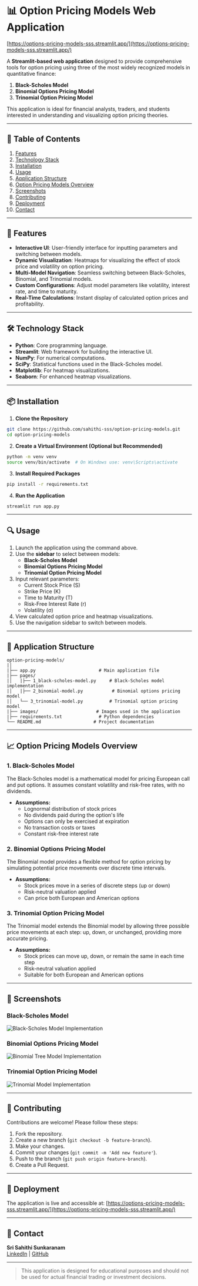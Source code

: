 # 📊 Option Pricing Models Web Application

[https://options-pricing-models-sss.streamlit.app/](https://options-pricing-models-sss.streamlit.app/)

A **Streamlit-based web application** designed to provide comprehensive tools for option pricing using three of the most widely recognized models in quantitative finance:

1. **Black-Scholes Model**
2. **Binomial Options Pricing Model**
3. **Trinomial Option Pricing Model**

This application is ideal for financial analysts, traders, and students interested in understanding and visualizing option pricing theories.

---

## 📒 Table of Contents

1. [Features](#-features)
2. [Technology Stack](#-technology-stack)
3. [Installation](#-installation)
4. [Usage](#-usage)
5. [Application Structure](#-application-structure)
6. [Option Pricing Models Overview](#-option-pricing-models-overview)
7. [Screenshots](#-screenshots)
8. [Contributing](#-contributing)
9. [Deployment](#-deployment)
10. [Contact](#-contact)

---

## 🌟 Features

- **Interactive UI**: User-friendly interface for inputting parameters and switching between models.
- **Dynamic Visualization**: Heatmaps for visualizing the effect of stock price and volatility on option pricing.
- **Multi-Model Navigation**: Seamless switching between Black-Scholes, Binomial, and Trinomial models.
- **Custom Configurations**: Adjust model parameters like volatility, interest rate, and time to maturity.
- **Real-Time Calculations**: Instant display of calculated option prices and profitability.

---

## 🛠️ Technology Stack

- **Python**: Core programming language.
- **Streamlit**: Web framework for building the interactive UI.
- **NumPy**: For numerical computations.
- **SciPy**: Statistical functions used in the Black-Scholes model.
- **Matplotlib**: For heatmap visualizations.
- **Seaborn**: For enhanced heatmap visualizations.

---

## 📦 Installation

1. **Clone the Repository**

```bash
git clone https://github.com/sahithi-sss/option-pricing-models.git
cd option-pricing-models
```

2. **Create a Virtual Environment (Optional but Recommended)**

```bash
python -m venv venv
source venv/bin/activate  # On Windows use: venv\Scripts\activate
```

3. **Install Required Packages**

```bash
pip install -r requirements.txt
```

4. **Run the Application**

```bash
streamlit run app.py
```

---

## 🔍 Usage

1. Launch the application using the command above.
2. Use the **sidebar** to select between models:
   - **Black-Scholes Model**
   - **Binomial Options Pricing Model**
   - **Trinomial Option Pricing Model**
3. Input relevant parameters:
   - Current Stock Price (S)
   - Strike Price (K)
   - Time to Maturity (T)
   - Risk-Free Interest Rate (r)
   - Volatility (σ)
4. View calculated option price and heatmap visualizations.
5. Use the navigation sidebar to switch between models.

---

## 🔄 Application Structure

```plaintext
option-pricing-models/
|│
|├── app.py                        # Main application file
|├── pages/
|│   |├── 1_black-scholes-model.py     # Black-Scholes model implementation
|│   |├── 2_binomial-model.py           # Binomial options pricing model
|│   └── 3_trinomial-model.py          # Trinomial option pricing model
|├── images/                      # Images used in the application
|├── requirements.txt              # Python dependencies
└── README.md                    # Project documentation
```

---

## 📈 Option Pricing Models Overview

### 1. **Black-Scholes Model**
The Black-Scholes model is a mathematical model for pricing European call and put options. It assumes constant volatility and risk-free rates, with no dividends.

- **Assumptions:**
  - Lognormal distribution of stock prices
  - No dividends paid during the option's life
  - Options can only be exercised at expiration
  - No transaction costs or taxes
  - Constant risk-free interest rate

### 2. **Binomial Options Pricing Model**
The Binomial model provides a flexible method for option pricing by simulating potential price movements over discrete time intervals.

- **Assumptions:**
  - Stock prices move in a series of discrete steps (up or down)
  - Risk-neutral valuation applied
  - Can price both European and American options

### 3. **Trinomial Option Pricing Model**
The Trinomial model extends the Binomial model by allowing three possible price movements at each step: up, down, or unchanged, providing more accurate pricing.

- **Assumptions:**
  - Stock prices can move up, down, or remain the same in each time step
  - Risk-neutral valuation applied
  - Suitable for both European and American options

---

## 📸 Screenshots

### Black-Scholes Model
![Black-Scholes Model Implementation](images/black-scholes-img.png)

### Binomial Options Pricing Model
![Binomial Tree Model Implementation](images/binomial-img.png)

### Trinomial Option Pricing Model
![Trinomial Model Implementation](images/trinomial-img.png)

---

## 💪 Contributing

Contributions are welcome! Please follow these steps:

1. Fork the repository.
2. Create a new branch (`git checkout -b feature-branch`).
3. Make your changes.
4. Commit your changes (`git commit -m 'Add new feature'`).
5. Push to the branch (`git push origin feature-branch`).
6. Create a Pull Request.

---

## 🚀 Deployment

The application is live and accessible at: [https://options-pricing-models-sss.streamlit.app/](https://options-pricing-models-sss.streamlit.app/)

---

## 📧 Contact

**Sri Sahithi Sunkaranam**  
[LinkedIn](https://www.linkedin.com/in/sri-sahithi-sunkaranam) | [GitHub](https://github.com/sahithi-sss)

---

> This application is designed for educational purposes and should not be used for actual financial trading or investment decisions.

